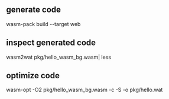 generate code
-------------
wasm-pack build --target web

inspect generated code
----------------------
wasm2wat pkg/hello_wasm_bg.wasm| less

optimize code
-------------
wasm-opt -O2 pkg/hello_wasm_bg.wasm -c -S -o pkg/hello.wat
